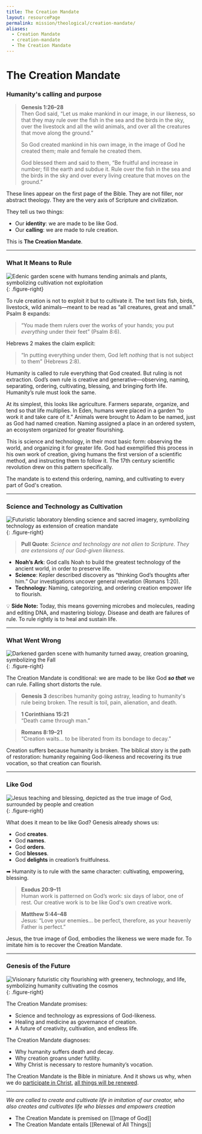 ```yaml
---
title: The Creation Mandate
layout: resourcePage
permalink: mission/theological/creation-mandate/
aliases:
  - Creation Mandate
  - creation-mandate
  - The Creation Mandate
---
```

# The Creation Mandate

### Humanity's calling and purpose

> **Genesis 1:26–28**  
> Then God said, “Let us make mankind in our image, in our likeness, so that they may rule over the fish in the sea and the birds in the sky, over the livestock and all the wild animals, and over all the creatures that move along the ground.”
>
> So God created mankind in his own image,
    in the image of God he created them;
    male and female he created them.
> 
> God blessed them and said to them, “Be fruitful and increase in number; fill the earth and subdue it. Rule over the fish in the sea and the birds in the sky and over every living creature that moves on the ground.”

These lines appear on the first page of the Bible. They are not filler, nor abstract theology. They are the very axis of Scripture and civilization.

They tell us two things:

- Our **identity**: we are made to be like God.  
- Our **calling**: we are made to rule creation.  

This is **The Creation Mandate**.

---

### What It Means to Rule

![Edenic garden scene with humans tending animals and plants, symbolizing cultivation not exploitation](https://res.cloudinary.com/christian-transhumanist-association/image/upload/c_limit,f_auto,q_auto,w_400,dpr_auto/v1757347759/generated/micahredding_creation_of_the_world_genesis_big_bang_all_creatur_93cec104-a758-430d-a3b5-01ea3d718e11.png){: .figure-right}

To rule creation is not to exploit it but to cultivate it. The text lists fish, birds, livestock, wild animals—meant to be read as “all creatures, great and small.” Psalm 8 expands:

> “You made them rulers over the works of your hands; you put _everything_ under their feet” (Psalm 8:6).

Hebrews 2 makes the claim explicit:

> “In putting everything under them, God left _nothing_ that is not subject to them” (Hebrews 2:8).

Humanity is called to rule everything that God created. But ruling is not extraction. God’s own rule is creative and generative—observing, naming, separating, ordering, cultivating, blessing, and bringing forth life. Humanity’s rule must look the same.

At its simplest, this looks like agriculture. Farmers separate, organize, and tend so that life multiplies. In Eden, humans were placed in a garden “to work it and take care of it.” Animals were brought to Adam to be named, just as God had named creation. Naming assigned a place in an ordered system, an ecosystem organized for greater flourishing.

This is science and technology, in their most basic form: observing the world, and organizing it for greater life. God had exemplified this process in his own work of creation, giving humans the first version of a scientific method, and instructing them to follow it. The 17th century scientific revolution drew on this pattern specifically.

The mandate is to extend this ordering, naming, and cultivating to every part of God's creation. 

---

### Science and Technology as Cultivation

![Futuristic laboratory blending science and sacred imagery, symbolizing technology as extension of creation mandate](https://res.cloudinary.com/christian-transhumanist-association/image/upload/c_limit,f_auto,q_auto,w_400,dpr_auto/v1757348346/generated/micahredding_a_person_looking_down_over_a_wide_expansive_wooded_878783b8-8500-442a-9a9a-33ef29cadc21.png){: .figure-right}

> **Pull Quote**: *Science and technology are not alien to Scripture. They are extensions of our God-given likeness.*

- **Noah’s Ark**: God calls Noah to build the greatest technology of the ancient world, in order to preserve life.  
- **Science**: Kepler described discovery as “thinking God’s thoughts after him.” Our investigations uncover general revelation (Romans 1:20).  
- **Technology**: Naming, categorizing, and ordering creation empower life to flourish.  

💡 **Side Note:** Today, this means governing microbes and molecules, reading and editing DNA, and mastering biology. Disease and death are failures of rule. To rule rightly is to heal and sustain life.

---

### What Went Wrong

![Darkened garden scene with humanity turned away, creation groaning, symbolizing the Fall](https://res.cloudinary.com/christian-transhumanist-association/image/upload/c_limit,f_auto,q_auto,w_400,dpr_auto/v1757347781/generated/micahredding_the_six_days_of_creation_according_to_Genesis_1_0b75db2f-dc42-45bc-a999-1e737e061e12.png){: .figure-right}

The Creation Mandate is conditional: we are made to be like God __*so that*__ we can rule. Falling short distorts the rule.

> **Genesis 3** describes humanity going astray, leading to humanity's rule being broken. The result is toil, pain, alienation, and death. 

> **1 Corinthians 15:21**  
> “Death came through man.”  

> **Romans 8:19–21**  
> “Creation waits… to be liberated from its bondage to decay.”  

Creation suffers because humanity is broken. The biblical story is the path of restoration: humanity regaining God-likeness and recovering its true vocation, so that creation can flourish.

---

### Like God

![Jesus teaching and blessing, depicted as the true image of God, surrounded by people and creation](https://res.cloudinary.com/christian-transhumanist-association/image/upload/c_limit,f_auto,q_auto,w_400,dpr_auto/v1757348300/generated/micahredding_a_map_of_concentric_circles_with_a_human_in_the_ce_72c66c16-7b3b-4693-8535-e7e55b0f301a.png){: .figure-right}

What does it mean to be like God? Genesis already shows us:  

- God **creates**.  
- God **names**.  
- God **orders**.  
- God **blesses**.  
- God **delights** in creation’s fruitfulness.  

➡ Humanity is to rule with the same character: cultivating, empowering, blessing.  

> **Exodus 20:9–11**  
> Human work is patterned on God’s work: six days of labor, one of rest.  Our creative work is to be like God's own creative work.

> **Matthew 5:44–48**  
> Jesus: “Love your enemies… be perfect, therefore, as your heavenly Father is perfect.”  

Jesus, the true image of God, embodies the likeness we were made for. To imitate him is to recover the Creation Mandate.

---

### Genesis of the Future

![Visionary futuristic city flourishing with greenery, technology, and life, symbolizing humanity cultivating the cosmos](https://res.cloudinary.com/christian-transhumanist-association/image/upload/c_limit,f_auto,q_auto,w_400,dpr_auto/v1757347764/generated/micahredding_galaxy_of_living_creatures_cosmos_551e5465-1bf8-4d85-a2cf-d4389a462fe1.png){: .figure-right}

The Creation Mandate promises:  

- Science and technology as expressions of God-likeness.  
- Healing and medicine as governance of creation.  
- A future of creativity, cultivation, and endless life.  

The Creation Mandate diagnoses:  

- Why humanity suffers death and decay.  
- Why creation groans under futility.  
- Why Christ is necessary to restore humanity’s vocation.  

The Creation Mandate is the Bible in miniature. And it shows us why, when we do [participate in Christ](/mission/theological/participation-in-christ/), [all things will be renewed](/mission/theological/renewal-of-all-things/).

---

*We are called to create and cultivate life
in imitation of our creator, who also creates and cultivates life
who blesses and empowers creation*

- The Creation Mandate is premised on [[Image of God]]
- The Creation Mandate entails [[Renewal of All Things]]
